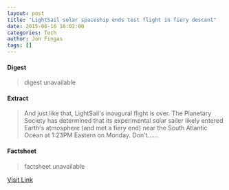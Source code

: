 ```yaml
---
layout: post
title: "LightSail solar spaceship ends test flight in fiery descent"
date: 2015-06-16 16:02:00
categories: Tech
author: Jon Fingas
tags: []
---
```



#### Digest
>digest unavailable

#### Extract
>And just like that, LightSail's inaugural flight is over. The Planetary Society has determined that its experimental solar sailer likely entered Earth's atmosphere (and met a fiery end) near the South Atlantic Ocean at 1:23PM Eastern on Monday. Don't......

#### Factsheet
>factsheet unavailable

[Visit Link](http://www.engadget.com/2015/06/16/lightsail-mission-ends/?ncid=rss_truncated)


